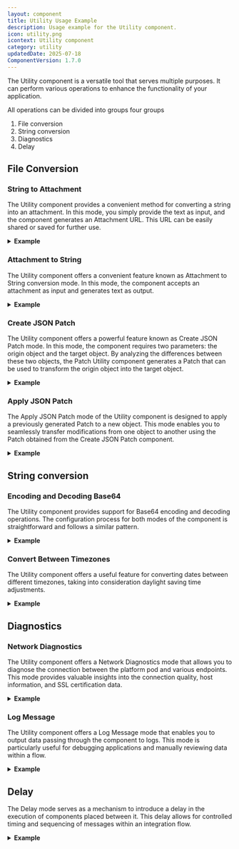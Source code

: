 ```yaml
---
layout: component
title: Utility Usage Example
description: Usage example for the Utility component.
icon: utility.png
icontext: Utility сomponent
category: utility
updatedDate: 2025-07-18
ComponentVersion: 1.7.0
---
```


The Utility component is a versatile tool that serves multiple purposes. It can perform various operations to enhance the functionality of your application.

All operations can be divided into groups four groups

1. File conversion
2. String conversion
3. Diagnostics
4. Delay


## File Conversion

### String to Attachment

The Utility component provides a convenient method for converting a string into an attachment. In this mode, you simply provide the text as input, and the component generates an Attachment URL. This URL can be easily shared or saved for further use.

<details close markdown="block"><summary><strong>Example</strong></summary>

{% include img.html max-width="50%" url="img/string-to-attachment-1.png" title="String to Attachment" %}

Let's take an example scenario where you receive a string of text through the Webhook component. By utilizing the Utility component's String to Attachment mode, you can convert the received string into an attachment. This attachment can then be sent back as an HTTP Reply, providing a seamless way to transmit data.

{% include img.html max-width="100%" url="img/string-to-attachment-2.png" title="String to Attachment" %}

>Please note that the String to Attachment mode also offers the option to encode the string using Base64. This encoding method ensures data integrity and compatibility when transmitting sensitive information.

{% include img.html max-width="100%" url="img/string-to-attachment-3.png" title="String to Attachment" %}

By configuring the Utility component accordingly, you can leverage its capabilities to process a string containing HTML code. The component will convert the HTML string into an attachment, allowing you to send it as an HTML page through the HTTP Reply attachment. Ensure that you enable the "text/html" output type in the HTTP Reply component to guarantee the proper rendering of the HTML content.

{% include img.html max-width="100%" url="img/string-to-attachment-4.png" title="String to Attachment" %}

</details>

### Attachment to String

The Utility component offers a convenient feature known as Attachment to String conversion mode. In this mode, the component accepts an attachment as input and generates text as output.

<details close markdown="block"><summary><strong>Example</strong></summary>

{% include img.html max-width="50%" url="img/attachment-to-string-1.png" title="Attachment to String" %}

Let's explore an example that demonstrates the usage of Attachment to String conversion. Suppose you receive a link to a file through the Webhook component. By utilizing the Utility component's Attachment to String mode, you can convert the attachment into a readable text format. This transformed text can then be sent back to the HTTP Reply component or used for further processing within your application.

{% include img.html max-width="100%" url="img/attachment-to-string-2.png" title="Attachment to String" %}

It's important to note that Attachment to String mode includes Base64 encoding by default. Therefore, to ensure readability of the text, it is necessary to decode it from Base64. This decoding step is automatically enabled within the component.

{% include img.html max-width="100%" url="img/attachment-to-string-3.png" title="Attachment to String" %}

To illustrate the functionality, consider a scenario where you pass a link to a file hosted on GitHub. For instance, let's use the link to the README.md file from the API Docs.

>By configuring the Utility component accordingly, you can decrypt and read the content of the file. This capability becomes especially useful when working with components that require attachments for data transfer.

</details>

### Create JSON Patch

The Utility component offers a powerful feature known as Create JSON Patch mode. In this mode, the component requires two parameters: the origin object and the target object. By analyzing the differences between these two objects, the Patch Utility component generates a Patch that can be used to transform the origin object into the target object.

<details close markdown="block"><summary><strong>Example</strong></summary>

{% include img.html max-width="100%" url="img/create-json-patch-1.png" title="Create JSON Patch" %}

Let's consider an example scenario where a webhook captures the body of a document. We can pass this body as the origin object to the Utility component, along with the target object based on the old version of the document. To access the entire document body from the first step, you can utilize the $getPassthrough().step_1.body parameter.

The Utility component then performs a comparison between the origin and target objects, identifying the changes required to transition from one document to another. The result is a Patch that encapsulates the necessary modifications.

Upon completion of the component configuration, the HTTP Reply component can return the generated Patch. This Patch represents a set of operations that, when applied, will transform the origin document into the target document. Applying the Patch ensures consistency between different versions of the document.

{% include img.html max-width="100%" url="img/create-json-patch-2.png" title="Create JSON Patch" %}

</details>

### Apply JSON Patch

The Apply JSON Patch mode of the Utility component is designed to apply a previously generated Patch to a new object. This mode enables you to seamlessly transfer modifications from one object to another using the Patch obtained from the Create JSON Patch component.

<details close markdown="block"><summary><strong>Example</strong></summary>

{% include img.html max-width="100%" url="img/apply-json-patch-1.png" title="Apply JSON Patch" %}

To illustrate its usage, let's consider the example flow from the Create JSON Patch section and introduce an additional Utility component in Apply JSON Patch mode. In this configuration, the origin object will be the body obtained from step 1, as done previously. Within the Apply JSON Patch function, the JSONPatch field should contain the value retrieved from the previous Utility component, which generated the Patch.

By incorporating this Apply JSON Patch component within the flow, you can apply the Patch to the new object effectively. The component's functionality ensures that the modifications specified in the Patch are accurately applied to the origin object, resulting in a transformed object.

Finally, in the HTTP Reply component, you can include the result obtained from the Apply JSON Patch step. This will provide the desired outcome, reflecting the changes made by applying the Patch.

{% include img.html max-width="100%" url="img/apply-json-patch-2.png" title="Apply JSON Patch" %}

</details>

## String conversion

### Encoding and Decoding Base64

The Utility component provides support for Base64 encoding and decoding operations. The configuration process for both modes of the component is straightforward and follows a similar pattern.

<details close markdown="block"><summary><strong>Example</strong></summary>

{% include img.html max-width="100%" url="img/encoding-and-decoding-base64-1.png" title="Encoding and Decoding Base64" %}

In this example, we will demonstrate the functionality of both modes. The first Utility component is responsible for encoding a given string. It takes the input string and applies Base64 encoding to convert it into a corresponding encoded representation.

{% include img.html max-width="100%" url="img/encoding-and-decoding-base64-2.png" title="Encoding and Decoding Base64" %}

Next, the second Utility component focuses on decoding the previously encoded string. It takes the encoded string as input and performs the necessary Base64 decoding process to retrieve the original string.

{% include img.html max-width="100%" url="img/encoding-and-decoding-base64-3.png" title="Encoding and Decoding Base64" %}

As a result of this sequence, we obtain three strings: the initial string before encoding, the encoded string, and the decoded string. These outputs provide a clear illustration of the transformation that occurs during the encoding and decoding processes.

{% include img.html max-width="100%" url="img/encoding-and-decoding-base64-4.png" title="Encoding and Decoding Base64" %}

</details>

### Convert Between Timezones

The Utility component offers a useful feature for converting dates between different timezones, taking into consideration daylight saving time adjustments.

<details close markdown="block"><summary><strong>Example</strong></summary>

To perform a timezone conversion, you need to specify the source timezone and the target timezone to which you want to convert the timestamp. Additionally, you should create an array and add the timestamps that you wish to convert.

{% include img.html max-width="100%" url="img/convert-between-timezones-1.png" title="Convert Between Timezones" %}

By utilizing this approach, the Utility component will effectively convert the specified timestamps from the source timezone to the target timezone. The component's underlying functionality accounts for daylight saving time changes, ensuring accurate and reliable conversions.

Converting dates between timezones is particularly valuable when working with international applications or handling data from various regions. The Utility component simplifies the process, allowing you to seamlessly handle timezone conversions within your application.

{% include img.html max-width="100%" url="img/convert-between-timezones-2.png" title="Convert Between Timezones" %}

</details>

## Diagnostics

### Network Diagnostics

The Utility component offers a Network Diagnostics mode that allows you to diagnose the connection between the platform pod and various endpoints. This mode provides valuable insights into the connection quality, host information, and SSL certification data.

<details close markdown="block"><summary><strong>Example</strong></summary>

{% include img.html max-width="100%" url="img/network-diagnostics-1.png" title="Network Diagnostics" %}

Setting up the Utility component in Network Diagnostics mode is straightforward and does not require any special conditions. Simply provide the URL of the endpoint you wish to diagnose, and the component will initiate the connection and collect the response.

{% include img.html max-width="100%" url="img/network-diagnostics-2.png" title="Network Diagnostics" %}

</details>

### Log Message

The Utility component offers a Log Message mode that enables you to output data passing through the component to logs. This mode is particularly useful for debugging applications and manually reviewing data within a flow.

<details close markdown="block"><summary><strong>Example</strong></summary>

For example, you can log the data received from a webhook to gain insights into the transmitted information.

{% include img.html max-width="100%" url="img/log-message-1.png" title="Log Message" %}

To accomplish this, simply place the Utility component in Log Message mode at the desired location in your flow, typically between the Webhook component and the HTTP Reply component.

{% include img.html max-width="100%" url="img/log-message-2.png" title="Log Message" %}

 Within the configuration, you can specify the logging level and choose whether to log only the message or log all passthrough data.

{% include img.html max-width="100%" url="img/log-message-3.png" title="Log Message" %}

Once you run the flow, you can navigate to the Logs tab on the left side of the screen. Locate the log entry for the Utility component, which is easily identifiable as the log message may not fit into a single line. You will see an icon indicating that the full log entry is available for viewing.

{% include img.html max-width="100%" url="img/log-message-4.png" title="Log Message" %}

To conveniently review the logged data, you can access the Thread Details tab by clicking on the triplet symbol associated with the log entry. Within the Thread Details, navigate to the Utility component to access a comprehensive view of the data passing through the component, along with other relevant details.

</details>

## Delay

The Delay mode serves as a mechanism to introduce a delay in the execution of components placed between it. This delay allows for controlled timing and sequencing of messages within an integration flow.

<details close markdown="block"><summary><strong>Example</strong></summary>

The Delay function operates in two modes:

    1. **Delay each:** This mode enables you to independently delay each message, ensuring that each message is timed separately. For example, if 100 messages are loaded with a delay of one second, all messages will be delivered to the next step within one second, irrespective of each other.

    2. **Delay All:** In this mode, a sequential delay is arranged for each message. If 100 messages are loaded with a one-second delay, each message will be delivered after 100 seconds, creating a sequential pattern.

Delay takes two inputs: the delay time and the data to be transferred.

To illustrate the functionality of the Delay component, consider a simple flow example.

{% include img.html max-width="100%" url="img/delay-1.png" title="Delay" %}

In this example, the component is configured in "Delay All" mode, with a delay of 3 minutes. The delay time is specified in seconds, so a value of 180 seconds represents a 3-minute delay.

{% include img.html max-width="100%" url="img/delay-2.png" title="Delay" %}

To observe the operation of the Delay component, the Utility component in Log Message mode is chosen as the subsequent component. This allows you to examine the triggering time of the Delay component and confirm that the delay is functioning as expected.

In the provided example, the delay is set to 3 minutes and 70 milliseconds. It's important to note that due to the container building process and potential high loads, the actual duration of the delay may vary slightly. However, it remains within an acceptable range.

</details>
